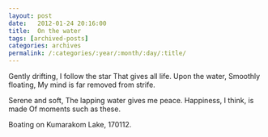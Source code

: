 ```yaml
---
layout: post
date:	2012-01-24 20:16:00
title:  On the water
tags: [archived-posts]
categories: archives
permalink: /:categories/:year/:month/:day/:title/
---
```

<lj-embed id="834"/>


Gently drifting,
I follow the star
That gives all life.
Upon the water,
Smoothly floating,
My mind is far removed from strife.

Serene and soft,
The lapping water gives me peace.
Happiness, I think, is made
Of moments such as these.

Boating on Kumarakom Lake, 170112.

